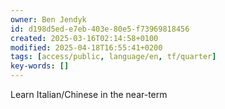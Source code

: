 ```yaml
---
owner: Ben Jendyk
id: d198d5ed-e7eb-403e-80e5-f73969818456
created: 2025-03-16T02:14:58+0100
modified: 2025-04-18T16:55:41+0200
tags: [access/public, language/en, tf/quarter]
key-words: []
---
```


Learn Italian/Chinese in the near-term